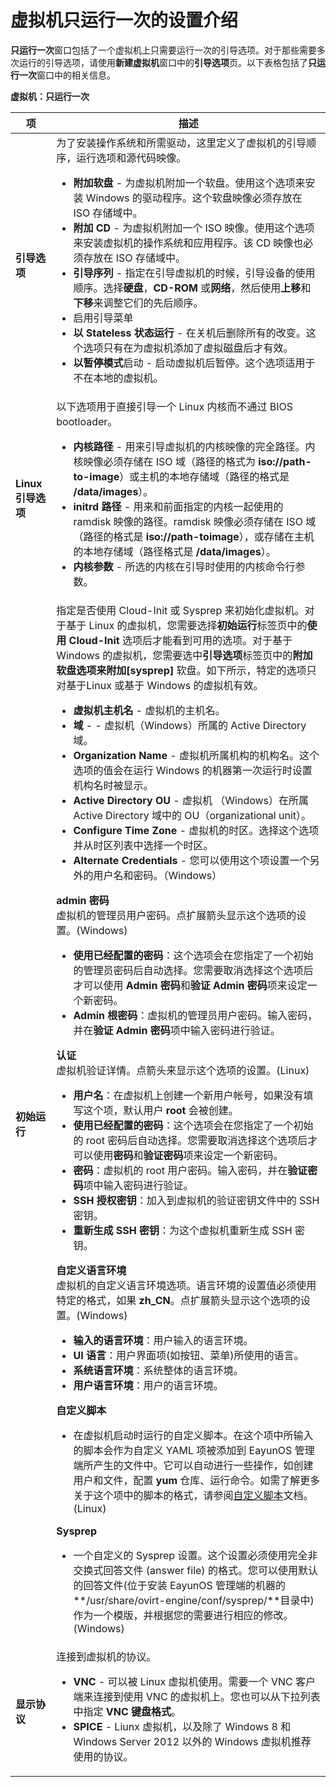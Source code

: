 # 虚拟机只运行一次的设置介绍

**只运行一次**窗口包括了一个虚拟机上只需要运行一次的引导选项。对于那些需要多次运行的引导选项，请使用**新建虚拟机**窗口中的**引导选项**页。以下表格包括了**只运行一次**窗口中的相关信息。

**虚拟机：只运行一次**

| **项** | **描述** |
| ------ | -------- |
| **引导选项** | 为了安装操作系统和所需驱动，这里定义了虚拟机的引导顺序，运行选项和源代码映像。<ul><li>**附加软盘** - 为虚拟机附加一个软盘。使用这个选项来安装 Windows 的驱动程序。这个软盘映像必须存放在 ISO 存储域中。</li><li>**附加 CD** - 为虚拟机附加一个 ISO 映像。使用这个选项来安装虚拟机的操作系统和应用程序。该 CD 映像也必须存放在 ISO 存储域中。</li><li>**引导序列** - 指定在引导虚拟机的时候，引导设备的使用顺序。选择**硬盘**，**CD-ROM** 或**网络**，然后使用**上移**和**下移**来调整它们的先后顺序。</li><li>启用引导菜单</li><li>**以 Stateless 状态运行** - 在关机后删除所有的改变。这个选项只有在为虚拟机添加了虚拟磁盘后才有效。</li><li>**以暂停模式**启动 - 启动虚拟机后暂停。这个选项适用于不在本地的虚拟机。</li></ul> | 
| **Linux 引导选项** | 以下选项用于直接引导一个 Linux 内核而不通过 BIOS bootloader。<ul><li>**内核路径** - 用来引导虚拟机的内核映像的完全路径。内核映像必须存储在 ISO 域（路径的格式为 **iso://path-to-image**）或主机的本地存储域（路径的格式是 **/data/images**）。</li><li>**initrd 路径** - 用来和前面指定的内核一起使用的 ramdisk 映像的路径。ramdisk 映像必须存储在 ISO 域（路径的格式是 **iso://path-toimage**），或存储在主机的本地存储域（路径格式是 **/data/images**）。</li><li>**内核参数** - 所选的内核在引导时使用的内核命令行参数。</li></ul> |
| **初始运行** | 指定是否使用 Cloud-Init 或 Sysprep 来初始化虚拟机。对于基于 Linux 的虚拟机，您需要选择**初始运行**标签页中的**使用 Cloud-Init** 选项后才能看到可用的选项。对于基于 Windows 的虚拟机，您需要选中**引导选项**标签页中的**附加软盘选项来附加[sysprep]** 软盘。如下所示，特定的选项只对基于Linux 或基于 Windows 的虚拟机有效。<ul><li>**虚拟机主机名** - 虚拟机的主机名。</li><li>**域** - - 虚拟机（Windows）所属的 Active Directory 域。</li><li>**Organization Name** - 虚拟机所属机构的机构名。这个选项的值会在运行 Windows 的机器第一次运行时设置机构名时被显示。</li><li>**Active Directory OU** - 虚拟机 （Windows）在所属 Active Directory 域中的 OU（organizational unit）。</li><li>**Configure Time Zone** - 虚拟机的时区。选择这个选项并从时区列表中选择一个时区。</li><li>**Alternate Credentials** - 您可以使用这个项设置一个另外的用户名和密码。（Windows）</li></ul>**admin 密码**<br/>虚拟机的管理员用户密码。点扩展箭头显示这个选项的设置。(Windows)<ul><li>**使用已经配置的密码**：这个选项会在您指定了一个初始的管理员密码后自动选择。您需要取消选择这个选项后才可以使用 **Admin 密码**和**验证 Admin 密码**项来设定一个新密码。</li><li>**Admin 根密码**：虚拟机的管理员用户密码。输入密码，并在**验证 Admin 密码**项中输入密码进行验证。</li></ul>**认证**<br/>虚拟机验证详情。点箭头来显示这个选项的设置。(Linux)<ul><li>**用户名**：在虚拟机上创建一个新用户帐号，如果没有填写这个项，默认用户 **root** 会被创建。</li><li>**使用已经配置的密码**：这个选项会在您指定了一个初始的 root 密码后自动选择。您需要取消选择这个选项后才可以使用**密码**和**验证密码**项来设定一个新密码。</li><li>**密码**：虚拟机的 root 用户密码。输入密码，并在**验证密码**项中输入密码进行验证。</li><li>**SSH 授权密钥**：加入到虚拟机的验证密钥文件中的 SSH 密钥。</li><li>**重新生成 SSH 密钥**：为这个虚拟机重新生成 SSH 密钥。</li></ul>**自定义语言环境**<br/>虚拟机的自定义语言环境选项。语言环境的设置值必须使用特定的格式，如果 **zh_CN**。点扩展箭头显示这个选项的设置。(Windows)<ul><li>**输入的语言环境**：用户输入的语言环境。</li><li>**UI 语言**：用户界面项(如按钮、菜单)所使用的语言。</li><li>**系统语言环境**：系统整体的语言环境。</li><li>**用户语言环境**：用户的语言环境。</li></ul>**自定义脚本**<ul><li>在虚拟机启动时运行的自定义脚本。在这个项中所输入的脚本会作为自定义 YAML 项被添加到 EayunOS 管理端所产生的文件中。它可以自动进行一些操作，如创建用户和文件，配置 **yum** 仓库、运行命令。如需了解更多关于这个项中的脚本的格式，请参阅[自定义脚本](http://www.ocselected.org/wiki/分类:OVirt特性/Features/vm-init-persistent#自定义脚本)文档。(Linux)</li></ul>**Sysprep**<ul><li>一个自定义的 Sysprep 设置。这个设置必须使用完全非交换式回答文件 (answer file) 的格式。您可以使用默认的回答文件(位于安装 EayunOS 管理端的机器的 **/usr/share/ovirt-engine/conf/sysprep/**目录中)作为一个模版，并根据您的需要进行相应的修改。(Windows)</li></ul>|
| **显示协议** | 连接到虚拟机的协议。<ul><li>**VNC** - 可以被 Linux 虚拟机使用。需要一个 VNC 客户端来连接到使用 VNC 的虚拟机上。您也可以从下拉列表中指定 **VNC 键盘格式**。</li><li>**SPICE** - Liunx 虚拟机，以及除了 Windows 8 和 Windows Server 2012 以外的 Windows 虚拟机推荐使用的协议。</li></ul> |
